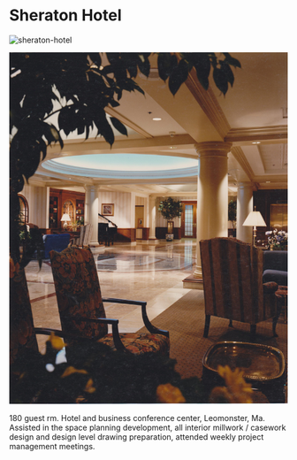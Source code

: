 # Sheraton Hotel

![sheraton-hotel](../_media/selected-works/sheraton-hotel.jpg)

<div class="main-carousel">
  <img class="carousel-cell" src="../../_media/portfolio/commercial/sheraton-hotel/loby-then.jpg"/>
</div>

180 guest rm. Hotel and business conference center, Leomonster, Ma. Assisted in
the space planning development, all interior millwork / casework design and
design level drawing preparation, attended weekly project management meetings.
